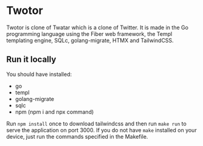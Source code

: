 # Twotor
Twotor is clone of Twatar which is a clone of Twitter.
It is made in the Go programming language using the Fiber web framework, the Templ templating engine, SQLc, golang-migrate, HTMX and TailwindCSS.

## Run it locally
You should have installed:
- go
- templ
- golang-migrate
- sqlc
- npm (npm i and npx command)

Run `npm install` once to download tailwindcss and then run `make run` to serve the application on port 3000. If you do not have `make` installed on your device, just run the commands specified in the Makefile.
